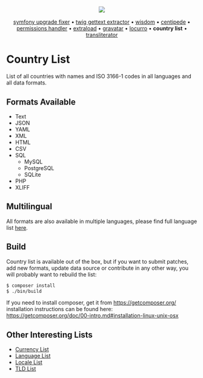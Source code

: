 <h3 align="center">
    <a href="https://github.com/umpirsky">
        <img src="https://farm2.staticflickr.com/1709/25098526884_ae4d50465f_o_d.png" />
    </a>
</h3>
<p align="center">
  <a href="https://github.com/umpirsky/Symfony-Upgrade-Fixer">symfony upgrade fixer</a> &bull;
  <a href="https://github.com/umpirsky/Twig-Gettext-Extractor">twig gettext extractor</a> &bull;
  <a href="https://github.com/umpirsky/wisdom">wisdom</a> &bull;
  <a href="https://github.com/umpirsky/centipede">centipede</a> &bull;
  <a href="https://github.com/umpirsky/PermissionsHandler">permissions handler</a> &bull;
  <a href="https://github.com/umpirsky/Extraload">extraload</a> &bull;
  <a href="https://github.com/umpirsky/Gravatar">gravatar</a> &bull;
  <a href="https://github.com/umpirsky/locurro">locurro</a> &bull;
  <b>country list</b> &bull;
  <a href="https://github.com/umpirsky/Transliterator">transliterator</a>
</p>

Country List
============

List of all countries with names and ISO 3166-1 codes in all languages and all data formats.

Formats Available
-----------------

- Text
- JSON
- YAML
- XML
- HTML
- CSV
- SQL
    * MySQL
    * PostgreSQL
    * SQLite
- PHP
- XLIFF

Multilingual
------------

All formats are also available in multiple languages, please find full language list [here](https://github.com/umpirsky/country-list/tree/master/data).

Build
-----

Country list is available out of the box, but if you want to submit patches, add new formats,
update data source or contribute in any other way, you will probably want to rebuild the list:

```bash
$ composer install
$ ./bin/build
```
If you need to install composer, get it from https://getcomposer.org/
installation instructions can be found here:
https://getcomposer.org/doc/00-intro.md#installation-linux-unix-osx


Other Interesting Lists
-----------------------

* [Currency List](https://github.com/umpirsky/currency-list)
* [Language List](https://github.com/umpirsky/language-list)
* [Locale List](https://github.com/umpirsky/locale-list)
* [TLD List](https://github.com/umpirsky/tld-list)
